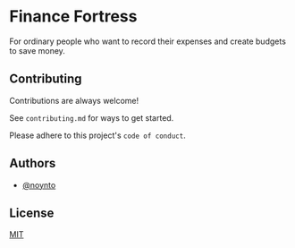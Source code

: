 
# Finance Fortress

For ordinary people who want to record their expenses and create budgets to save money.


## Contributing

Contributions are always welcome!

See `contributing.md` for ways to get started.

Please adhere to this project's `code of conduct`.


## Authors

- [@noynto](https://www.github.com/noynto)


## License

[MIT](https://choosealicense.com/licenses/mit/)

